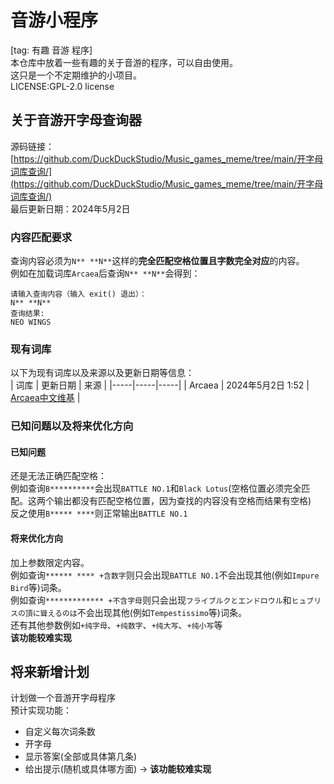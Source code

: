 # 音游小程序
[tag: 有趣 音游 程序]<br>
本仓库中放着一些有趣的关于音游的程序，可以自由使用。<br>
这只是一个不定期维护的小项目。<br>
LICENSE:GPL-2.0 license<br>

## 关于音游开字母查询器
源码链接：[https://github.com/DuckDuckStudio/Music_games_meme/tree/main/开字母词库查询/](https://github.com/DuckDuckStudio/Music_games_meme/tree/main/开字母词库查询/)<br>
最后更新日期：2024年5月2日<br>
### 内容匹配要求
查询内容必须为`N** **N**`这样的**完全匹配空格位置且字数完全对应**的内容。<br>
例如在加载词库`Arcaea`后查询`N** **N**`会得到：<br>
```
请输入查询内容（输入 exit() 退出）：
N** **N** 
查询结果:
NEO WINGS
```
### 现有词库
以下为现有词库以及来源以及更新日期等信息：<br>
| 词库 | 更新日期 | 来源 |
|-----|-----|-----|
| Arcaea | 2024年5月2日 1:52 | [Arcaea中文维基](https://arcwiki.mcd.blue/index.php?title=%E6%9B%B2%E7%9B%AE%E5%88%97%E8%A1%A8) |
### 已知问题以及将来优化方向
#### 已知问题
还是无法正确匹配空格：<br>
例如查询`B**********`会出现`BATTLE NO.1`和`Black Lotus`(空格位置必须完全匹配。这两个输出都没有匹配空格位置，因为查找的内容没有空格而结果有空格)<br>
反之使用`B***** ****`则正常输出`BATTLE NO.1`<br>

#### 将来优化方向
加上参数限定内容。<br>
例如查询`****** **** +含数字`则只会出现`BATTLE NO.1`不会出现其他(例如`Impure Bird`等)词条。<br>
例如查询`************* +不含字母`则只会出现`フライブルクとエンドロウル`和`ヒュブリスの頂に聳えるのは`不会出现其他(例如`Tempestissimo`等)词条。<br>
还有其他参数例如`+纯字母`、`+纯数字`、`+纯大写`、`+纯小写`等<br>
**该功能较难实现**<br>

## 将来新增计划
计划做一个音游开字母程序<br>
预计实现功能：<br>
* 自定义每次词条数
* 开字母
* 显示答案(全部或具体第几条)
* 给出提示(随机或具体哪方面) -> **该功能较难实现**